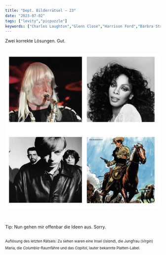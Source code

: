 ```yaml
---
title: "Dept. Bilderrätsel – 23"
date: "2023-07-02"
tags: ["levity","picpuzzle"]
keywords: ["Charles Laughton","Glenn Close","Harrison Ford","Barbra Streisand", "Edgar Winter","Jerry Spring","Donna Summer","Mark E. Smith","Fall"]
---
```

Zwei korrekte Lösungen. Gut.

<br/>

<img  src="/assets/img/picpuzzle23.webp" alt="Bilderrätsel23 ">

<br/>
<br/>
<br/>

Tip: Nun gehen mir offenbar die Ideen aus. Sorry.
<br/>
<br/>

<sup>Auflösung des letzten Rätsels: Zu sehen waren eine Insel (<i>Island</i>), die Jungfrau (<i>Virgin</i>) Maria, die <i>Columbia</i>-Raumfähre und das <i>Capitol</i>, lauter bekannte Platten-Label.
<sup>